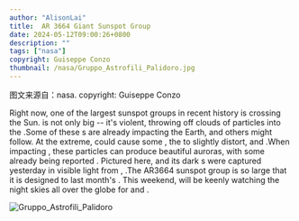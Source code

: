 ```yaml
---
author: "AlisonLai"
title:  AR 3664 Giant Sunspot Group 
date: 2024-05-12T09:00:26+0800
description: ""
tags: ["nasa"]
copyright: Guiseppe Conzo
thumbnail: /nasa/Gruppo_Astrofili_Palidoro.jpg
---
```

图文来源自：nasa.  copyright: Guiseppe Conzo

  Right now, one of the largest sunspot groups in recent history is crossing the Sun. is not only big -- it's violent, throwing off clouds of particles into the .Some of these s are already impacting the Earth, and others might follow. At the extreme,  could cause some , the  to slightly distort, and .When impacting , these particles can produce beautiful auroras, with some  already being reported . Pictured here,  and its dark s were captured yesterday in visible light from , .The AR3664 sunspot group is so large that it is  designed to  last month's . This weekend,  will be keenly watching the night skies all over the globe for  and .

![Gruppo_Astrofili_Palidoro](/nasa/Gruppo_Astrofili_Palidoro.jpg)
